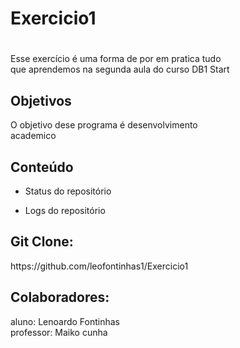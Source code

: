 # Exercicio1<h1>
<p>
Esse exercício é uma forma de por em pratica tudo<br>
que aprendemos na segunda aula do curso DB1 Start</p>
<h2>Objetivos</h2>
<p>O objetivo dese programa é desenvolvimento<br>
academico</p>
<h2>Conteúdo</h2>
  
  - Status do repositório
 
  - Logs do repositório
<h2>Git Clone: </h2>
<p>https://github.com/leofontinhas1/Exercicio1</p>
 
<h2>Colaboradores:</h3>
<p>aluno: Lenoardo Fontinhas<br>professor: Maiko cunha</p>
